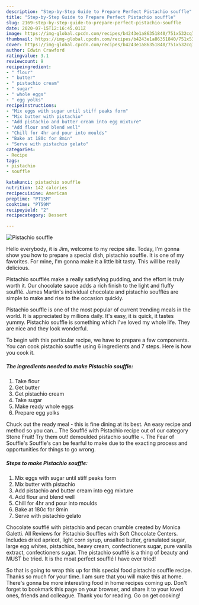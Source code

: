 ```yaml
---
description: "Step-by-Step Guide to Prepare Perfect Pistachio souffle"
title: "Step-by-Step Guide to Prepare Perfect Pistachio souffle"
slug: 2169-step-by-step-guide-to-prepare-perfect-pistachio-souffle
date: 2020-07-15T12:16:45.011Z
image: https://img-global.cpcdn.com/recipes/b4243e1a86351840/751x532cq70/pistachio-souffle-recipe-main-photo.jpg
thumbnail: https://img-global.cpcdn.com/recipes/b4243e1a86351840/751x532cq70/pistachio-souffle-recipe-main-photo.jpg
cover: https://img-global.cpcdn.com/recipes/b4243e1a86351840/751x532cq70/pistachio-souffle-recipe-main-photo.jpg
author: Edwin Crawford
ratingvalue: 3.1
reviewcount: 9
recipeingredient:
- " flour"
- " butter"
- " pistachio cream"
- " sugar"
- " whole eggs"
- " egg yolks"
recipeinstructions:
- "Mix eggs with sugar until stiff peaks form"
- "Mix butter with pistachio"
- "Add pistachio and butter cream into egg mixture"
- "Add flour and blend well"
- "Chill for 4hr and pour into moulds"
- "Bake at 180c for 8min"
- "Serve with pistachio gelato"
categories:
- Recipe
tags:
- pistachio
- souffle

katakunci: pistachio souffle 
nutrition: 142 calories
recipecuisine: American
preptime: "PT15M"
cooktime: "PT59M"
recipeyield: "2"
recipecategory: Dessert

---
```



![Pistachio souffle](https://img-global.cpcdn.com/recipes/b4243e1a86351840/751x532cq70/pistachio-souffle-recipe-main-photo.jpg)

Hello everybody, it is Jim, welcome to my recipe site. Today, I'm gonna show you how to prepare a special dish, pistachio souffle. It is one of my favorites. For mine, I'm gonna make it a little bit tasty. This will be really delicious.

Pistachio soufflés make a really satisfying pudding, and the effort is truly worth it. Our chocolate sauce adds a rich finish to the light and fluffy soufflé. James Martin&#39;s individual chocolate and pistachio soufflés are simple to make and rise to the occasion quickly.

Pistachio souffle is one of the most popular of current trending meals in the world. It is appreciated by millions daily. It's easy, it is quick, it tastes yummy. Pistachio souffle is something which I've loved my whole life. They are nice and they look wonderful.


To begin with this particular recipe, we have to prepare a few components. You can cook pistachio souffle using 6 ingredients and 7 steps. Here is how you cook it.

<!--inarticleads1-->

##### The ingredients needed to make Pistachio souffle:

1. Take  flour
1. Get  butter
1. Get  pistachio cream
1. Take  sugar
1. Make ready  whole eggs
1. Prepare  egg yolks


Chuck out the ready meal - this is fine dining at its best. An easy recipe and method so you can… The Soufflé with Pistachio recipe out of our category Stone Fruit! Try them out! demoulded pistachio souffle -. The Fear of Souffle&#39;s Souffle&#39;s can be fearful to make due to the exacting process and opportunities for things to go wrong. 

<!--inarticleads2-->

##### Steps to make Pistachio souffle:

1. Mix eggs with sugar until stiff peaks form
1. Mix butter with pistachio
1. Add pistachio and butter cream into egg mixture
1. Add flour and blend well
1. Chill for 4hr and pour into moulds
1. Bake at 180c for 8min
1. Serve with pistachio gelato


Chocolate soufflé with pistachio and pecan crumble created by Monica Galetti. All Reviews for Pistachio Souffles with Soft Chocolate Centers. Includes dried apricot, light corn syrup, unsalted butter, granulated sugar, large egg whites, pistachios, heavy cream, confectioners sugar, pure vanilla extract, confectioners sugar. The pistachio soufflé is a thing of beauty and MUST be tried. It is the moat perfect soufflé I have ever tried! 

So that is going to wrap this up for this special food pistachio souffle recipe. Thanks so much for your time. I am sure that you will make this at home. There's gonna be more interesting food in home recipes coming up. Don't forget to bookmark this page on your browser, and share it to your loved ones, friends and colleague. Thank you for reading. Go on get cooking!
